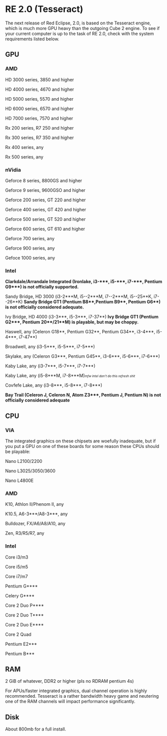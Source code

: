 # RE 2.0 (Tesseract)

The next release of Red Eclipse, 2.0, is based on the Tesseract engine, which is much more GPU heavy than the outgoing Cube 2 engine. To see if your current computer is up to the task of RE 2.0, check with the system requirements listed below.

## GPU

### AMD

HD 3000 series, 3850 and higher

HD 4000 series, 4670 and higher

HD 5000 series, 5570 and higher

HD 6000 series, 6570 and higher

HD 7000 series, 7570 and higher

Rx 200 series, R7 250 and higher

Rx 300 series, R7 350 and higher

Rx 400 series, any

Rx 500 series, any

### nVidia

Geforce 8 series, 8800GS and higher

Geforce 9 series, 9600GSO and higher

Geforce 200 series, GT 220 and higher

Geforce 400 series, GT 420 and higher

Geforce 500 series, GT 520 and higher

Geforce 600 series, GT 610 and higher

Geforce 700 series, any

Geforce 900 series, any

Gefoce 1000 series, any

### Intel

**Clarkdale/Arrandale Integrated (Ironlake, i3-\*\*\*, i5-\*\*\*, i7-\*\*\*, Pentium G9\*\*\*) is not officially supported.**

Sandy Bridge, HD 3000 (i3-2\*\*\*M, i5--2\*\*\*M, i7--2\*\*\*M, i5--25\*\*K, i7--26\*\*K) **Sandy Bridge GT1 (Pentium B8\*\*,Pentium B9\*\*, Pentium G6\*\*) is not officially considered adequate.**

Ivy Bridge, HD 4000 (i3-3\*\*\*, i5-3\*\*\*, i7-37\*\*) **Ivy Bridge GT1 (Pentium G2\*\*\*, Pentium 20\*\*/21\*\*M) is playable, but may be choppy.**

Haswell, any (Celeron G18\*\*, Pentium G32\*\*, Pentium G34\*\*, i3-4\*\*\*, i5-4\*\*\*, i7-47\*\*)

Broadwell, any (i3-5\*\*\*, i5-5\*\*\*, i7-5\*\*\*)

Skylake, any (Celeron G3\*\*\*, Pentium G45\*\*, i3-6\*\*\*, i5-6\*\*\*, i7-6\*\*\*)

Kaby Lake, any (i3-7\*\*\*, i5-7\*\*\*, i7-7\*\*\*)

Kaby Lake, any (i5-8\*\*\*M, i7-8\*\*\*M)<font size="-5">*mfw intel don't do this refresh shit*</font>

Covfefe Lake, any (i3-8\*\*\*, i5-8\*\*\*, i7-8\*\*\*)

**Bay Trail (Celeron J, Celeron N, Atom Z3\*\*\*, Pentium J, Pentium N) is not officially considered adequate**

## CPU

### VIA

The integrated graphics on these chipsets are woefully inadequate, but if you put a GPU on one of these boards for some reason these CPUs should be playable:

Nano L2100/2200

Nano L3025/3050/3600

Nano L4800E

### AMD

K10, Athlon II/Phenom II, any

K10.5, A6-3\*\*\*/A8-3\*\*\*, any

Bulldozer, FX/A6/A8/A10, any

Zen, R3/R5/R7, any

### Intel

Core i3/m3

Core i5/m5

Core i7/m7

Pentium G\*\*\*\*

Celery G\*\*\*\*

Core 2 Duo P\*\*\*\*

Core 2 Duo T\*\*\*\*

Core 2 Duo E\*\*\*\*

Core 2 Quad

Pentium E2\*\*\*

Pentium B\*\*\*

## RAM

2 GiB of whatever, DDR2 or higher (pls no RDRAM pentium 4s)

For APUs/faster integrated graphics, dual channel operation is highly recommended. Tesseract is a rather bandwidth heavy game and neutering one of the RAM channels will impact performance significantly.

## Disk

About 800mb for a full install.
